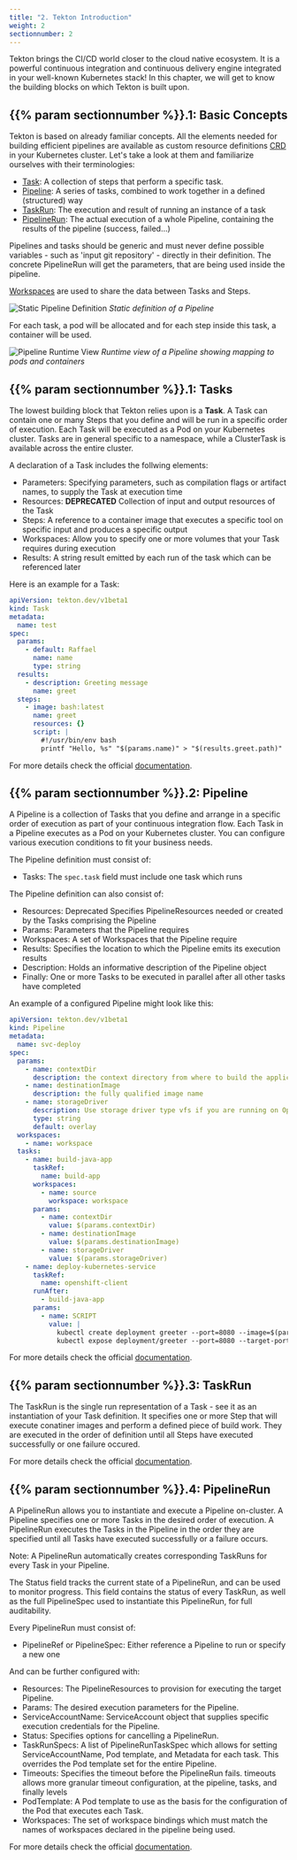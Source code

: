 ```yaml
---
title: "2. Tekton Introduction"
weight: 2
sectionnumber: 2
---
```


Tekton brings the CI/CD world closer to the cloud native ecosystem. It is a powerful continuous integration and continuous delivery engine integrated in your well-known Kubernetes stack! In this chapter, we will get to know the building blocks on which Tekton is built upon.


## {{% param sectionnumber %}}.1: Basic Concepts

Tekton is based on already familiar concepts. All the elements needed for building efficient pipelines are available as custom resource definitions [CRD](https://kubernetes.io/docs/concepts/extend-kubernetes/api-extension/custom-resources/) in your Kubernetes cluster. Let's take a look at them and familiarize ourselves with their terminologies:

* [Task](https://github.com/tektoncd/pipeline/blob/master/docs/tasks.md): A collection of steps that perform a specific task.
* [Pipeline](https://github.com/tektoncd/pipeline/blob/master/docs/pipelines.md): A series of tasks, combined to work together in a defined (structured) way
* [TaskRun](https://github.com/tektoncd/pipeline/blob/master/docs/taskruns.md): The execution and result of running an instance of a task
* [PipelineRun](https://github.com/tektoncd/pipeline/blob/master/docs/pipelineruns.md): The actual execution of a whole Pipeline, containing the results of the pipeline (success, failed...)

Pipelines and tasks should be generic and must never define possible variables - such as 'input git repository' - directly in their definition. The concrete PipelineRun will get the parameters, that are being used inside the pipeline.

[Workspaces](https://redhat-scholars.github.io/tekton-tutorial/tekton-tutorial/workspaces.html) are used to share the data between Tasks and Steps.

![Static Pipeline Definition](../concept-tasks-pipelines.png.png)
*Static definition of a Pipeline*

For each task, a pod will be allocated and for each step inside this task, a container will be used.

![Pipeline Runtime View](../concept-runs.png)
*Runtime view of a Pipeline showing mapping to pods and containers*


## {{% param sectionnumber %}}.1: Tasks

The lowest building block that Tekton relies upon is a **Task**. A Task can contain one or many Steps that you define and will be run in a specific order of execution. Each Task will be executed as a Pod on your Kubernetes cluster. Tasks are in general specific to a namespace, while a ClusterTask is available across the entire cluster.

A declaration of a Task includes the follwing elements:

* Parameters: Specifying parameters, such as compilation flags or artifact names, to supply the Task at execution time
* Resources: **DEPRECATED** Collection of input and output resources of the Task
* Steps: A reference to a container image that executes a specific tool on specific input and produces a specific output
* Workspaces: Allow you to specify one or more volumes that your Task requires during execution
* Results: A string result emitted by each run of the task which can be referenced later

Here is an example for a Task:

```yaml
apiVersion: tekton.dev/v1beta1
kind: Task
metadata:
  name: test
spec:
  params:
    - default: Raffael
      name: name
      type: string
  results:
    - description: Greeting message
      name: greet
  steps:
    - image: bash:latest
      name: greet
      resources: {}
      script: |
        #!/usr/bin/env bash
        printf "Hello, %s" "$(params.name)" > "$(results.greet.path)"
```

For more details check the official [documentation](https://tekton.dev/docs/pipelines/tasks/).


## {{% param sectionnumber %}}.2: Pipeline

A Pipeline is a collection of Tasks that you define and arrange in a specific order of execution as part of your continuous integration flow. Each Task in a Pipeline executes as a Pod on your Kubernetes cluster. You can configure various execution conditions to fit your business needs.

The Pipeline definition must consist of:

* Tasks: The `spec.task` field must include one task which runs

The Pipeline definition can also consist of:

* Resources: Deprecated Specifies PipelineResources needed or created by the Tasks comprising the Pipeline
* Params: Parameters that the Pipeline requires
* Workspaces: A set of Workspaces that the Pipeline require
* Results: Specifies the location to which the Pipeline emits its execution results
* Description: Holds an informative description of the Pipeline object
* Finally: One or more Tasks to be executed in parallel after all other tasks have completed

An example of a configured Pipeline might look like this:

```yaml
apiVersion: tekton.dev/v1beta1
kind: Pipeline
metadata:
  name: svc-deploy
spec:
  params:
    - name: contextDir
      description: the context directory from where to build the application
    - name: destinationImage
      description: the fully qualified image name
    - name: storageDriver
      description: Use storage driver type vfs if you are running on OpenShift.
      type: string
      default: overlay
  workspaces:
    - name: workspace
  tasks:
    - name: build-java-app
      taskRef:
        name: build-app
      workspaces:
        - name: source
          workspace: workspace
      params:
        - name: contextDir
          value: $(params.contextDir)
        - name: destinationImage
          value: $(params.destinationImage)
        - name: storageDriver
          value: $(params.storageDriver)
    - name: deploy-kubernetes-service
      taskRef:
        name: openshift-client
      runAfter:
        - build-java-app
      params:
        - name: SCRIPT
          value: |
            kubectl create deployment greeter --port=8080 --image=$(params.destinationImage)
            kubectl expose deployment/greeter --port=8080 --target-port=8080 --type=NodePort
```

For more details check the official [documentation](https://tekton.dev/docs/pipelines/pipelines/).


## {{% param sectionnumber %}}.3: TaskRun

The TaskRun is the single run representation of a Task - see it as an instantiation of your Task definition. It specifies one or more Step that will execute conatiner images and perform a defined piece of build work. They are executed in the order of definition until all Steps have executed successfully or one failure occured.

For more details check the official [documentation](https://tekton.dev/docs/pipelines/taskruns/).


## {{% param sectionnumber %}}.4: PipelineRun

A PipelineRun allows you to instantiate and execute a Pipeline on-cluster. A Pipeline specifies one or more Tasks in the desired order of execution. A PipelineRun executes the Tasks in the Pipeline in the order they are specified until all Tasks have executed successfully or a failure occurs.

Note: A PipelineRun automatically creates corresponding TaskRuns for every Task in your Pipeline.

The Status field tracks the current state of a PipelineRun, and can be used to monitor progress. This field contains the status of every TaskRun, as well as the full PipelineSpec used to instantiate this PipelineRun, for full auditability.

Every PipelineRun must consist of:

* PipelineRef or PipelineSpec: Either reference a Pipeline to run or specify a new one

And can be further configured with:

* Resources: The PipelineResources to provision for executing the target Pipeline.
* Params: The desired execution parameters for the Pipeline.
* ServiceAccountName: ServiceAccount object that supplies specific execution credentials for the Pipeline.
* Status: Specifies options for cancelling a PipelineRun.
* TaskRunSpecs: A list of PipelineRunTaskSpec which allows for setting ServiceAccountName, Pod template, and Metadata for each task. This overrides the Pod template set for the entire Pipeline.
* Timeouts: Specifies the timeout before the PipelineRun fails. timeouts allows more granular timeout configuration, at the pipeline, tasks, and finally levels
* PodTemplate: A Pod template to use as the basis for the configuration of the Pod that executes each Task.
* Workspaces: The set of workspace bindings which must match the names of workspaces declared in the pipeline being used.

For more details check the official [documentation](https://tekton.dev/docs/pipelines/pipelineruns/).
